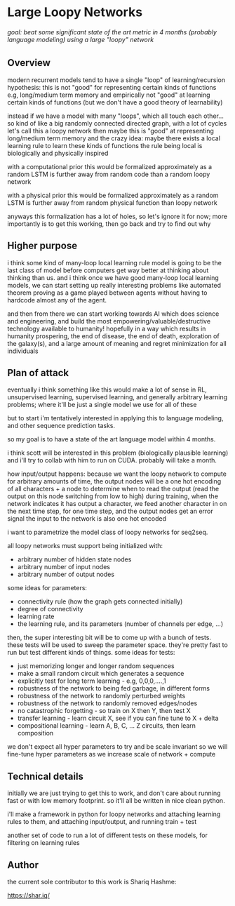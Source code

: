 # Large Loopy Networks
###### goal: beat some significant state of the art metric in 4 months (probably language modeling) using a large "loopy" network

## Overview

modern recurrent models tend to have a single "loop" of learning/recursion
hypothesis: this is not "good" for representing certain kinds of functions
e.g, long/medium term memory
and empirically not "good" at learning certain kinds of functions
(but we don't have a good theory of learnability)

instead if we have a model with many "loops", which all touch each other...
so kind of like a big randomly connected directed graph, with a lot of cycles
let's call this a loopy network
then maybe this is "good" at representing long/medium term memory
and the crazy idea:
maybe there exists a local learning rule to learn these kinds of functions
the rule being local is biologically and physically inspired

with a computational prior this would be formalized approximately as
a random LSTM is further away from random code than a random loopy network

with a physical prior this would be formalized approximately as
a random LSTM is further away from random physical function than loopy network

anyways this formalization has a lot of holes, so let's ignore it for now;
more importantly is to get this working, then go back and try to find out why


## Higher purpose

i think some kind of many-loop local learning rule model is going to be the
last class of model before computers get way better at thinking about thinking
than us. and i think once we have good many-loop local learning models, we can
start setting up really interesting problems like automated theorem proving as
a game played between agents without having to hardcode almost any of the agent.

and then from there we can start working towards AI which does science and
engineering, and build the most empowering/valuable/destructive technology
available to humanity! hopefully in a way which results in humanity prospering,
the end of disease, the end of death, exploration of the galaxy(s), and a large
amount of meaning and regret minimization for all individuals


## Plan of attack

eventually i think something like this would make a lot of sense in RL,
unsupervised learning, supervised learning, and generally arbitrary learning
problems; where it'll be just a single model we use for all of these

but to start i'm tentatively interested in applying this to language modeling,
and other sequence prediction tasks.

so my goal is to have a state of the art language model within 4 months.

i think scott will be interested in this problem (biologically plausible
learning) and i'll try to collab with him to run on CUDA. probably will take a
month.

how input/output happens:
because we want the loopy network to compute for arbitrary amounts of time,
the output nodes will be a one hot encoding of all characters + a node to
determine when to read the output (read the output on this node switching from
low to high)
during training, when the network indicates it has output a character, we feed
another character in on the next time step, for one time step, and the output
nodes get an error signal
the input to the network is also one hot encoded

i want to parametrize the model class of loopy networks for seq2seq.

all loopy networks must support being initialized with:
- arbitrary number of hidden state nodes
- arbitrary number of input nodes
- arbitrary number of output nodes

some ideas for parameters:
- connectivity rule (how the graph gets connected initially)
- degree of connectivity
- learning rate
- the learning rule, and its parameters (number of channels per edge, ...)

then, the super interesting bit will be to come up with a bunch of tests.
these tests will be used to sweep the parameter space.
they're pretty fast to run but test different kinds of things.
some ideas for tests:
- just memorizing longer and longer random sequences
- make a small random circuit which generates a sequence
- explicitly test for long term learning - e.g, 0,0,0,....,1
- robustness of the network to being fed garbage, in different forms
- robustness of the network to randomly perturbed weights
- robustness of the network to randomly removed edges/nodes
- no catastrophic forgetting - so train on X then Y, then test X
- transfer learning - learn circuit X, see if you can fine tune to X + delta
- compositional learning - learn A, B, C, ... Z circuits, then learn composition

we don't expect all hyper parameters to try and be scale invariant
so we will fine-tune hyper parameters as we increase scale of network + compute


## Technical details

initially we are just trying to get this to work, and don't care about running
fast or with low memory footprint. so it'll all be written in nice clean python.

i'll make a framework in python for loopy networks and attaching learning rules
to them, and attaching input/output, and running train + test

another set of code to run a lot of different tests on these models, for
filtering on learning rules


## Author

the current sole contributor to this work is Shariq Hashme:

https://shar.iq/

